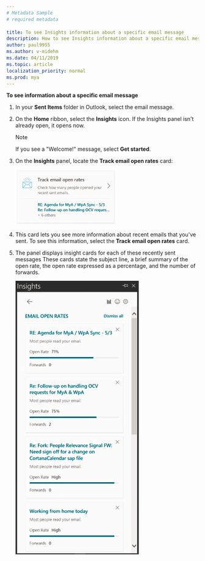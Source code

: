 ```yaml
---
# Metadata Sample
# required metadata

title: To see Insights information about a specific email message
description: How to see Insights information about a specific email message 
author: paul9955
ms.author: v-midehm
ms.date: 04/11/2019
ms.topic: article
localization_priority: normal 
ms.prod: mya
---
```


**To see information about a specific email message**

1. In your **Sent Items** folder in Outlook, select the email message.  
2. On the **Home** ribbon, select the **Insights** icon. If the Insights panel isn't already open, it opens now. 

   > [!Note] 
   > If you see a "Welcome!" message, select **Get started**.

3. On the **Insights** panel, locate the **Track email open rates** card: 

    ![Track email open rates](../../Images/mya/use/step-1-track-open-rates.png)

3. This card lets you see more information about recent emails that you've sent. To see this information, select the **Track email open rates** card.

4. The panel displays insight cards for each of these recently sent messages These cards state the subject line, a brief summary of the open rate, the open rate expressed as a percentage, and the number of forwards.

    ![Email open rates](../../Images/mya/use/step-2-four-emails.png)

<!--
    Based on the length of the message, Insights estimates how long a person needs to read it. It uses that number to decide whether people glanced, skimmed, or read the email, and informs you of this in a card.
 
    ![Email open rates](../../Images/mya/use/email-open-rates-2.png)

    Depending on how many people opened the email and how long they spent reading it, Insights might suggest that you follow up on your email, or it might show tips to help improve email communication.
-->